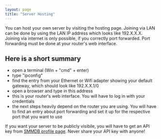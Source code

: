 ```yaml
---
layout: page
title: "Server Hosting"
---
```


You can host your own server by visiting the hosting page.
Joining via LAN can be done by using the LAN IP address which looks like 192.X.X.X.
Joining via internet is only possible, if you correctly port forwarded. Port forwarding must be done at your router's web interface.

## Here is a short summary

- open a terminal (Win + "cmd" + enter)
- type "ipconfig"
- find the entry from your Ethernet or Wifi adapter showing your default gateway, which should look like 192.X.X.1/0
- open a browser and type in this address
- this is your router's web interface. You will have to log in with your credentials
- the next steps heavily depend on the router you are using. You will have to find an entry about port forwarding and set it up for the respective port that you want to use

If you want your server to be publicly visibile, you will have to get an API key from [SMMDB profile page](https://smmdb.ddns.net/profile).
Never share your API key with anyone!
